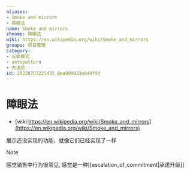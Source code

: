 ```yaml
---
aliases:
- Smoke and mirrors
- 障眼法
name: Smoke and mirrors
zhname: 障眼法
wiki: https://en.wikipedia.org/wiki/Smoke_and_mirrors
groups: 项目管理
category:
- 反面模式
- antipattern
- 方法论
id: 20220703225435_8ea990923eb44f9d
---
```


# 障眼法

* [wiki:https://en.wikipedia.org/wiki/Smoke_and_mirrors](https://en.wikipedia.org/wiki/Smoke_and_mirrors)

展示还没实现的功能，就像它们已经实现了一样

> [!NOTE]
> 感觉销售中行为很常见, 感觉是一种[[escalation_of_commitment|承诺升级]]